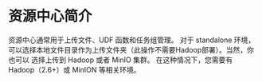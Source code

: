 # 资源中心简介

资源中心通常用于上传文件、UDF 函数和任务组管理。 对于 standalone 环境，可以选择本地文件目录作为上传文件夹（此操作不需要Hadoop部署）。当然，你也可以
选择上传到 Hadoop 或者 MinIO 集群。 在这种情况下，您需要有 Hadoop（2.6+）或 MinION 等相关环境。
